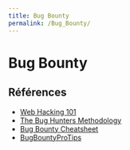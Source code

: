 ```yaml
---
title: Bug Bounty
permalink: /Bug_Bounty/
---
```


# Bug Bounty

## Références

- [Web Hacking 101](https://krober.biz/wp-content/uploads/2017/03/web-hacking-101.pdf)
- [The Bug Hunters Methodology](https://github.com/jhaddix/tbhm)
- [Bug Bounty Cheatsheet](https://github.com/EdOverflow/bugbounty-cheatsheet)
- [BugBountyProTips](https://medium.com/@khaled.hassan/bugbountyprotip-collection-4a19e5b5b296)
